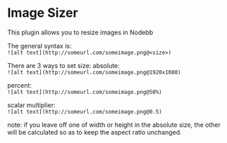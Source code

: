 Image Sizer
===========
This plugin allows you to resize images in Nodebb

The general syntax is:  
```![alt text](http://someurl.com/someimage.png@<size>)```

There are 3 ways to set size:
absolute:  
```![alt text](http://someurl.com/someimage.png@1920x1080)```

percent:  
```![alt text](http://someurl.com/someimage.png@50%)```

scalar multiplier:  
```![alt text](http://someurl.com/someimage.png@0.5)```

note: if you leave off one of width or height in the absolute size, the other will be calculated so as to keep the aspect ratio unchanged.
